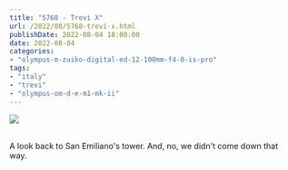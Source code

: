 ```yaml
---
title: "5768 - Trevi X"
url: /2022/08/5768-trevi-x.html
publishDate: 2022-08-04 18:00:00
date: 2022-08-04
categories:
- "olympus-m-zuiko-digital-ed-12-100mm-f4-0-is-pro"
tags:
- "italy"
- "trevi"
- "olympus-om-d-e-m1-mk-ii"
---
```

<div class="container">
<div class="center"><a target="_blank" href="https://d25zfm9zpd7gm5.cloudfront.net/1200x1200/2019/20190906_132113_lr.jpg"><img class="webfeedsFeaturedVisual" src="https://d25zfm9zpd7gm5.cloudfront.net/0600x0600/2019/20190906_132113_lr.jpg" /></a></div>
</div>
<br />

A look back to San Emiliano's tower. And, no, we didn't come
down that way.

